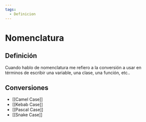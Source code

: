 ```yaml
---
tags:
  - Definicion
---
```

# Nomenclatura

## Definición

Cuando hablo de nomenclatura me refiero a la conversión a usar en términos de escribir una variable, una clase, una función, etc..
## Conversiones

+ [[Camel Case]]
+ [[Kebab Case]]
+ [[Pascal Case]]
+ [[Snake Case]]
